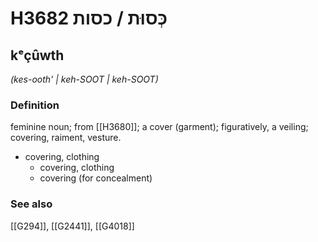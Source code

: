 # H3682 כְּסוּת / כסות

## kᵉçûwth

_(kes-ooth' | keh-SOOT | keh-SOOT)_

### Definition

feminine noun; from [[H3680]]; a cover (garment); figuratively, a veiling; covering, raiment, vesture.

- covering, clothing
    - covering, clothing
    - covering (for concealment)
### See also

[[G294]], [[G2441]], [[G4018]]

